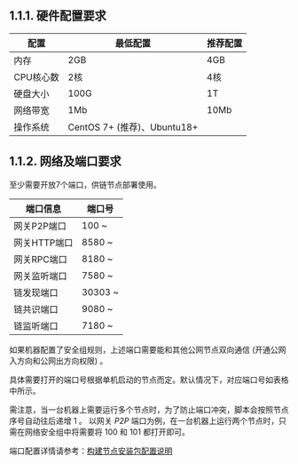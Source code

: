 ## 1.1.1. 硬件配置要求 <a href="#id2.1-ying-jian-yao-qiu-ying-jian-pei-zhi-yao-qiu" id="id2.1-ying-jian-yao-qiu-ying-jian-pei-zhi-yao-qiu"></a>

| 配置     | 最低配置                                                        | 推荐配置 |
| ------ | ----------------------------------------------------------- | ---- |
| 内存     | 2GB                                                         | 4GB  |
| CPU核心数 | 2核                                                          | 4核   |
| 硬盘大小   | 100G                                                        | 1T   |
| 网络带宽   | 1Mb                                                         | 10Mb |
| 操作系统   | CentOS 7+ (推荐)、Ubuntu18+ |      |

## 1.1.2. 网络及端口要求 <a href="#id2.1-ying-jian-yao-qiu-wang-luo-ji-duan-kou-yao-qiu" id="id2.1-ying-jian-yao-qiu-wang-luo-ji-duan-kou-yao-qiu"></a>

至少需要开放7个端口，供链节点部署使用。

| 端口信息     |   端口号    |
| -------- | -------- |
| 网关P2P端口  | 100 \~   |
| 网关HTTP端口 | 8580 \~  |
| 网关RPC端口  | 8180 \~  |
| 网关监听端口   | 7580 \~  |
| 链发现端口    | 30303 \~ |
| 链共识端口    | 9080 \~  |
| 链监听端口    | 7180 \~  |

如果机器配置了安全组规则，上述端口需要能和其他公网节点双向通信 (开通公网入方向和公网出方向权限) 。

具体需要打开的端口号根据单机启动的节点而定。默认情况下，对应端口号如表格中所示。

需注意，当一台机器上需要运行多个节点时，为了防止端口冲突，脚本会按照节点序号自动往后递增 1 。 以网关 *P2P* 端口为例，在一台机器上运行两个节点时，只需在网络安全组中将需要将 100 和 101 都打开即可。

端口配置详情请参考：[构建节点安装包配置说明](./build.md#chain-ports-和-gateway-ports-配置项)
